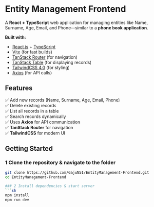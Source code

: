 #  Entity Management Frontend

A **React + TypeScript** web application for managing entities like Name, Surname, Age, Email, and Phone—similar to a **phone book application**.

 **Built with:**
- [React.js](https://react.dev/) + [TypeScript](https://www.typescriptlang.org/)
- [Vite](https://vitejs.dev/) (for fast builds)
- [TanStack Router](https://tanstack.com/router/latest) (for navigation)
- [TanStack Table](https://tanstack.com/table/latest) (for displaying records)
- [TailwindCSS 4.0](https://tailwindcss.com/) (for styling)
- [Axios](https://axios-http.com/) (for API calls)

##  Features
✅ Add new records (Name, Surname, Age, Email, Phone)  
✅ Delete existing records  
✅ List all records in a table  
✅ Search records dynamically  
✅ Uses **Axios** for API communication  
✅ **TanStack Router** for navigation  
✅ **TailwindCSS** for modern UI  

##  Getting Started

### 1 Clone the repository & navigate to the folder
```sh
git clone https://github.com/GajuN51/EntityManagement-Frontend.git
cd EntityManagement-Frontend

### 2 Install dependencies & start server
```sh
npm install
npm run dev
